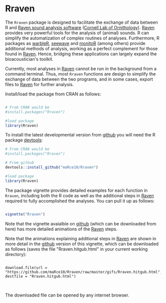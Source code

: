 # Rraven

The `Rraven` package is designed to facilitate the exchange of data between R and  [Raven sound analysis software](http://www.birds.cornell.edu/brp/raven/RavenOverview.html) ([Cornell Lab of Ornithology](http://www.birds.cornell.edu)). [Raven](http://www.birds.cornell.edu/brp/raven/RavenOverview.html) provides very  powerful tools for the analysis of (animal) sounds. R can simplify the automatization of complex routines of analyses. Furthermore, R packages as [warbleR](https://cran.r-project.org/package=warbleR), [seewave](https://cran.r-project.org/package=seewave) and [monitoR](https://cran.r-project.org/package=monitoR) (among others) provide additional methods of analysis, working as a perfect complement for those found in [Raven](http://www.birds.cornell.edu/brp/raven/RavenOverview.html). Hence, bridging these applications can largely expand the bioacoustician's toolkit.

Currently, most analyses in [Raven](http://www.birds.cornell.edu/brp/raven/RavenOverview.html) cannot be run in the background from a command terminal. Thus, most `Rraven` functions are design to simplify the exchange of data between the two programs, and in some cases, export files to  [Raven](http://www.birds.cornell.edu/brp/raven/RavenOverview.html) for further analysis. 

Install/load the package from CRAN as follows:

```r

# From CRAN would be
#install.packages("Rraven")

#load package
library(Rraven)

```

To install the latest developmental version from [github](http://github.com/) you will need the R package [devtools](https://cran.r-project.org/package=devtools):

```r
# From CRAN would be
#install.packages("Rraven")

# From github
devtools::install_github("maRce10/Rraven")

#load package
library(Rraven)

```

The package vignette provides detailed examples for each function in `Rraven`, including both the R code as well as the additional steps in [Raven](http://www.birds.cornell.edu/brp/raven/RavenOverview.html) required to fully accomplished the analyses. You can pull it up as follows:

```r

vignette("Rraven")


```

Note that the vignette avaialble on [github](http://github.com/) (which can be downloaded from here) has more detailed animations of the [Raven](http://www.birds.cornell.edu/brp/raven/RavenOverview.html) steps.

Note that the animations explaining additional steps in [Raven](http://www.birds.cornell.edu/brp/raven/RavenOverview.html) are shown in more detail in the [github](https://github.com/maRce10/Rraven) version of this vignette, which can be downloaded as follows (saves the file "Rraven.hitgub.html" in your current working directory):


```{r eval = FALSE}

download.file(url = "https://github.com/maRce10/Rraven/raw/master/gifs/Rraven.hitgub.html", destfile = "Rraven.hitgub.html")

```
 &nbsp; 
 
The downloaded file can be opened by any internet browser.